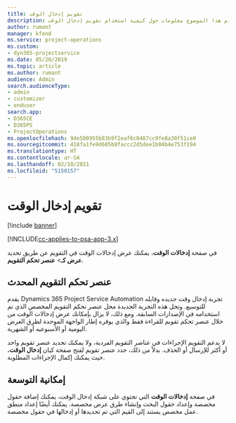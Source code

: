 ```yaml
---
title: تقويم إدخال الوقت
description: يقدم هذا الموضوع معلومات حول كيفية استخدام تقويم إدخال الوقت.
author: rumant
manager: kfend
ms.service: project-operations
ms.custom:
- dyn365-projectservice
ms.date: 05/20/2019
ms.topic: article
ms.author: rumant
audience: Admin
search.audienceType:
- admin
- customizer
- enduser
search.app:
- D365CE
- D365PS
- ProjectOperations
ms.openlocfilehash: 94e580955b83b9f2eaf6c0487cc9fe8a30f51ce0
ms.sourcegitcommit: 418fa1fe9d605b8faccc2d5dee1b04b4e753f194
ms.translationtype: HT
ms.contentlocale: ar-SA
ms.lasthandoff: 02/10/2021
ms.locfileid: "5150157"
---
```

# <a name="time-entry-calendar"></a>تقويم إدخال الوقت

[!include [banner](../includes/psa-now-project-operations.md)]

[!INCLUDE[cc-applies-to-psa-app-3.x](../includes/cc-applies-to-psa-app-3x.md)]

في صفحة **إدخالات الوقت**، يمكنك عرض إدخالات الوقت في التقويم عن طريق تحديد **عرض كـ**\> **عنصر تحكم التقويم**.

## <a name="updated-calendar-control"></a>عنصر تحكم التقويم المحدث

يقدم Dynamics 365 Project Service Automation تجربة إدخال وقت جديده وقابله للتوسيع. وتحل هذه التجربة الجديدة محل عنصر تحكم التقويم المخصص الذي تم استخدامه في الإصدارات السابقة. ومع ذلك، لا يزال بإمكانك عرض إدخالات الوقت من خلال عنصر تحكم تقويم للقراءة فقط والذي يوفره إطار الواجهة الموحدة لطرق العرض اليومية أو الأسبوعيه أو الشهرية.

لا يدعم التقويم الإجراءات في عناصر التقويم الفردية، ولا يمكنك تحديد عنصر تقويم واحد أو أكثر للإرسال أو الحذف. بدلاً من ذلك، حدد عنصر تقويم لفتح صفحة كيان **إدخال الوقت**، حيث يمكنك إكمال الإجراءات المطلوبة.

## <a name="extensibility"></a>إمكانية التوسعة

في صفحة **إدخالات الوقت** التي تحتوي على شبكة إدخال الوقت، يمكنك إضافة حقول مخصصة وإعداد حقول البحث وإنشاء طرق عرض مخصصة. يمكنك أيضًا إعداد منطق عمل مخصص يستند إلى القيم التي تم تحديدها أو إدخالها في حقول مخصصة.
